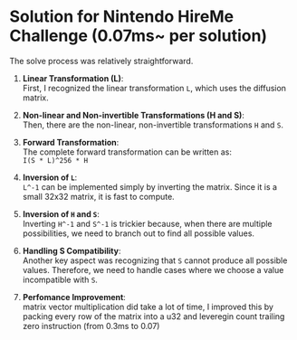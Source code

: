 # Solution for Nintendo HireMe Challenge (0.07ms~ per solution)

The solve process was relatively straightforward. 

1. **Linear Transformation (L)**:  
   First, I recognized the linear transformation `L`, which uses the diffusion matrix.

2. **Non-linear and Non-invertible Transformations (H and S)**:  
   Then, there are the non-linear, non-invertible transformations `H` and `S`.

3. **Forward Transformation**:  
   The complete forward transformation can be written as:  
   `I(S * L)^256 * H`

4. **Inversion of `L`**:  
   `L^-1` can be implemented simply by inverting the matrix. Since it is a small 32x32 matrix, it is fast to compute.

5. **Inversion of `H` and `S`**:  
   Inverting `H^-1` and `S^-1` is trickier because, when there are multiple possibilities, we need to branch out to find all possible values.

6. **Handling S Compatibility**:  
   Another key aspect was recognizing that `S` cannot produce all possible values. Therefore, we need to handle cases where we choose a value incompatible with `S`.
7. **Perfomance Improvement**:  
   matrix vector multiplication did take a lot of time, I improved this by packing every row of the matrix into a u32 and leveregin count trailing zero instruction (from 0.3ms to 0.07)
